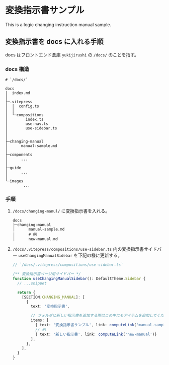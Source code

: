 # 変換指示書サンプル

This is a logic changing instruction manual sample.

## 変換指示書を docs に入れる手順

docs はフロントエンド倉庫 `yukijirushi` の `/docs/` のことを指す。

### docs 構造

```shell
# `/docs/`

docs
│  index.md
│
├─.vitepress
│  │  config.ts
│  │
│  └─compositions
│        index.ts
│        use-nav.ts
│        use-sidebar.ts
│
│
├─changing-manual
│      manual-sample.md
│
├─components
│      ...
│
├─guide
│      ...
│
└─images
        ...
```

### 手順

1. `/docs/changing-manul/` に変換指示書を入れる。

   ```shell
   docs
   ├─changing-manual
   │      manual-sample.md
   │      # 例
   │      new-manual.md
   ```

2. `/docs/.vitepress/compositions/use-sidebar.ts` 内の変換指示書サイドバー `useChangingManualSidebar` を下記の様に更新する。

   ```TypeScript
   // `/docs/.vitepress/compositions/use-sidebar.ts`

   /** 変換指示書ページ用サイドバー */
   function useChangingManualSidebar(): DefaultTheme.Sidebar {
     // ...snippet

     return {
       [SECTION.CHANGING_MANUAL]: [
         {
           text: '変換指示書',

           // フォルダに新しい指示書を追加する際はこの中にもアイテムを追加してください。
           items: [
             { text: '変換指示書サンプル', link: computeLink('manual-sample') },
             // 例
             { text: '新しい指示書', link: computeLink('new-manual')}
           ],
         },
       ],
     }
   }
   ```
